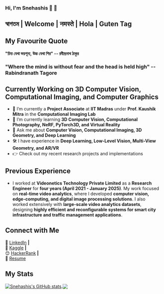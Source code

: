 ### Hi, I'm Snehashis 🙂 👋

## স্বাগতম | Welcome | नमस्ते | Hola | Guten Tag  

## My Favourite Quote

#### "চিত্ত যেথা ভয়শূন্য, উচ্চ যেথা শির" -- রবীন্দ্রনাথ ঠাকুর  
### "Where the mind is without fear and the head is held high" -- Rabindranath Tagore  

## Currently Working on 3D Computer Vision, Computational Imaging, and Computer Graphics

- 🔭 I’m currently a **Project Associate** at **IIT Madras** under **Prof. Kaushik Mitra** in the **Computational Imaging Lab**
- 🌱 I’m currently learning **3D Computer Vision, Computational Photography, NeRF, PyTorch3D, and Virtual Reality**
- 💬 Ask me about **Computer Vision, Computational Imaging, 3D Geometry, and Deep Learning**
- 🛠 I have experience in **Deep Learning, Low-Level Vision, Multi-View Geometry, and AR/VR**
- 👉 Check out my recent research projects and implementations 

## Previous Experience

- I worked at **Videonetics Technology Private Limited** as a **Research Engineer** for **four years (April 2021 - January 2025)**. My work focused on **real-time video analytics**, where I developed **computer vision, edge-computing, and digital image processing solutions**. I also worked extensively with **large-scale video analytics datasets**, designing **highly efficient and reconfigurable systems for smart city infrastructure and traffic management applications**.

## Connect with Me

👔 [LinkedIn][linkedin] **|**  
🏡 [Kaggle][kaggle] **|**  
😊 [HackerRank][HackerRank] **|**  
📄 [Resume][resume]  

## My Stats

<a href="https://github.com/anuraghazra/github-readme-stats">
  <img align="center" src="https://github-readme-stats.vercel.app/api?username=snehashis1997&show_icons=true&include_all_commits=true&theme=radical" alt="Snehashis's GitHub stats" />
</a>
<a href="https://github.com/anuraghazra/github-readme-stats">
  <img align="center" src="https://github-readme-stats.vercel.app/api/top-langs/?username=snehashis1997&layout=compact&theme=radical" />
</a>

[Videonetics Technology Private Limited]: https://www.videonetics.com/  
[resume]: https://drive.google.com/file/d/1mdi7HJxIwzcgROAXUZvgmIyO2rjPkSWj/view?usp=sharing  
[linkedin]: https://www.linkedin.com/in/snehashis-chatterjee-576368123/  
[kaggle]: https://www.kaggle.com/snehashis1997  
[HackerRank]: https://www.hackerrank.com/Snehashis1997  
